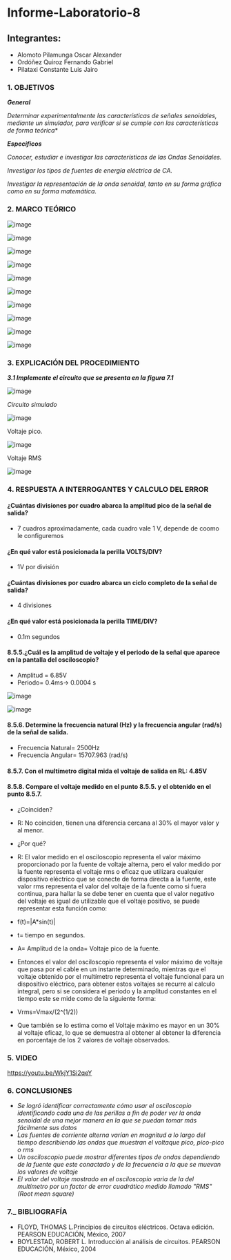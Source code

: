 # Informe-Laboratorio-8

## Integrantes:

  * Alomoto Pilamunga Oscar Alexander
  * Ordóñez Quiroz Fernando Gabriel
  * Pilataxi Constante Luis Jairo

### 1. OBJETIVOS

***General***

*Determinar experimentalmente las características de señales senoidales, mediante un simulador, para verificar si se cumple con las 
características de forma teórica**

***Especificos*** 

*Conocer, estudiar e investigar las características de las Ondas Senoidales.*

*Investigar los tipos de fuentes de energía eléctrica de CA.*

*Investigar la representación de la onda senoidal, tanto en su forma gráfica como
en su forma matemática.*

### 2. MARCO TEÓRICO

![image](https://user-images.githubusercontent.com/104925648/219509366-bca36d49-fd49-49e4-be45-04392521d79e.png)

![image](https://user-images.githubusercontent.com/104925648/219542130-3608fc30-2e06-436e-b98f-42357b913604.png)

![image](https://user-images.githubusercontent.com/104925648/219542158-011b82a1-14c2-4644-b602-71c0c4a2e2a0.png)

![image](https://user-images.githubusercontent.com/104925648/219540581-f57b3595-d985-414d-986a-e1421c3e57cd.png)

![image](https://user-images.githubusercontent.com/104925648/219540614-762eb18e-1495-400f-8bce-dc4968abea80.png)

![image](https://user-images.githubusercontent.com/104925648/219540647-c578356a-96f1-473d-9b64-c9679f65f9ed.png)

![image](https://user-images.githubusercontent.com/104925648/219540755-e8993115-8700-4253-a452-a48317b15cbe.png)

![image](https://user-images.githubusercontent.com/104925648/219540799-9beb0afa-7866-409f-8213-67788bdb9a16.png)

![image](https://user-images.githubusercontent.com/104925648/219540838-6c1531cf-9359-478e-a3f2-4b3464f9601f.png)

![image](https://user-images.githubusercontent.com/104925648/219540863-11b09fbb-e0f7-4ef6-b0cc-d0cbf206d2d1.png)

### 3. EXPLICACIÓN DEL PROCEDIMIENTO

***3.1 Implemente el circuito que se presenta en la figura 7.1***

![image](https://user-images.githubusercontent.com/116774906/219546996-62bb3cf5-e184-4d74-8ba0-36e5f22b6383.png)

*Circuito simulado*

![image](https://user-images.githubusercontent.com/116774906/219546500-8e72b7d1-0c5f-47b2-842e-2620919d6567.png)

Voltaje pico.

![image](https://user-images.githubusercontent.com/116774906/219546899-ee8bcc98-0ba0-4a7e-84f0-92e7eab58aaf.png)

Voltaje RMS

![image](https://user-images.githubusercontent.com/116774906/219546432-68c090a7-539a-4a6c-86a8-cdf61c1fa152.png)


### 4. RESPUESTA A INTERROGANTES Y CALCULO DEL ERROR

#### ¿Cuántas divisiones por cuadro abarca la amplitud pico de la señal de salida?

* 7 cuadros aproximadamente, cada cuadro vale 1 V, depende de coomo le configuremos

#### ¿En qué valor está posicionada la perilla VOLTS/DIV?

* 1V por división

#### ¿Cuántas divisiones por cuadro abarca un ciclo completo de la señal de salida?

* 4 divisiones

#### ¿En qué valor está posicionada la perilla TIME/DIV?

* 0.1m segundos

#### 8.5.5.¿Cuál es la amplitud de voltaje y el periodo de la señal que aparece en la pantalla del osciloscopio?

* Amplitud = 6.85V 
* Periodo= 0.4ms→ 0.0004 s

![image](https://user-images.githubusercontent.com/104925648/219664589-ad9a9f37-78db-4cb8-850e-5ab9aaeb6f96.png)

![image](https://user-images.githubusercontent.com/104925648/219665271-aab3715e-f001-4169-b560-d2d4f0596923.png)


#### 8.5.6. Determine la frecuencia natural (Hz) y la frecuencia angular (rad/s) de la señal de salida.

* Frecuencia Natural= 2500Hz 
* Frecuencia Angular= 15707.963 (rad/s)

#### 8.5.7. Con el multímetro digital mida el voltaje de salida en RL: 4.85V
#### 8.5.8. Compare el voltaje medido en el punto 8.5.5. y el obtenido en el punto 8.5.7.

* ¿Coinciden?
 
 - R: No coinciden, tienen una diferencia cercana al 30% el mayor valor y al menor. 

* ¿Por qué?
 - R: El valor medido en el osciloscopio representa el valor máximo proporcionado por la fuente de voltaje alterna, pero el valor medido por la fuente representa el voltaje rms o eficaz que utilizara cualquier dispositivo eléctrico que se conecte de forma directa a la fuente, este valor rms representa el valor del voltaje de la fuente como si fuera continua, para hallar la se debe tener en cuenta que el valor negativo del voltaje es igual de utilizable que el voltaje positivo, se puede representar esta función como: 

* f(t)=|A*sin(t)|

 - t= tiempo en segundos.
 - A= Amplitud de la onda= Voltaje pico de la fuente. 
 
- Entonces el valor del osciloscopio representa el valor máximo de voltaje que pasa por el cable en un instante determinado, mientras que el voltaje obtenido por el multímetro representa el voltaje funcional para un dispositivo eléctrico, para obtener estos voltajes se recurre al calculo integral, pero si se considera el periodo y la amplitud constantes en el tiempo este se mide como de la siguiente forma: 

* Vrms=Vmax/(2^(1/2))

- Que también se lo estima como el Voltaje máximo es mayor en un 30% al voltaje eficaz, lo que se demuestra al obtener al obtener la diferencia en porcentaje de los 2 valores de voltaje observados. 

### 5. VIDEO

https://youtu.be/WkjY1Si2qeY

### 6. CONCLUSIONES

- *Se logró identificar correctamente cómo usar el osciloscopio identificando cada una de las perillas a fin de poder ver la onda senoidal de 
   una mejor manera en la que se puedan tomar más fácilmente sus datos*
- *Las fuentes de corriente alterna varían en magnitud a lo largo del tiempo describiendo las ondas que muestran el voltaque pico, pico-pico o rms*
- *Un osciloscopio puede mostrar diferentes tipos de ondas dependiendo de la fuente que este conactado y de la frecuencia a la que se muevan los valores de voltaje*
- *El valor del voltaje mostrado en el osciloscopio varia de la del multímetro por un factor de error cuadrático medido llamado "RMS" (Root mean square)*

### 7._ BIBLIOGRAFÍA

- FLOYD, THOMAS L.Principios de circuitos eléctricos. Octava edición. PEARSON EDUCACIÓN, México, 2007
- BOYLESTAD, ROBERT L. Introducción al análisis de circuitos. PEARSON EDUCACIÓN, México, 2004

